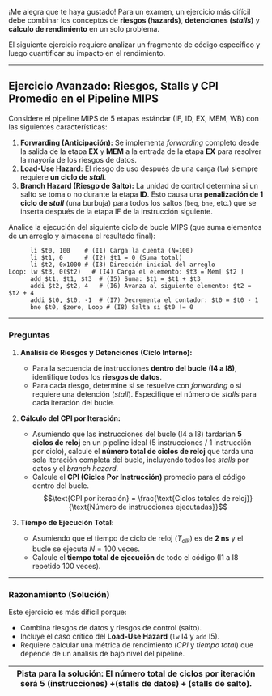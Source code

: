 ¡Me alegra que te haya gustado\! Para un examen, un ejercicio más difícil debe combinar los conceptos de **riesgos (hazards)**, **detenciones (*stalls*)** y **cálculo de rendimiento** en un solo problema.

El siguiente ejercicio requiere analizar un fragmento de código específico y luego cuantificar su impacto en el rendimiento.

-----

## Ejercicio Avanzado: Riesgos, Stalls y CPI Promedio en el Pipeline MIPS

Considere el pipeline MIPS de 5 etapas estándar (IF, ID, EX, MEM, WB) con las siguientes características:

1.  **Forwarding (Anticipación):** Se implementa *forwarding* completo desde la salida de la etapa **EX** y **MEM** a la entrada de la etapa **EX** para resolver la mayoría de los riesgos de datos.
2.  **Load-Use Hazard:** El riesgo de uso después de una carga (`lw`) siempre requiere **un ciclo de *stall***.
3.  **Branch Hazard (Riesgo de Salto):** La unidad de control determina si un salto se toma o no durante la etapa **ID**. Esto causa una **penalización de 1 ciclo de *stall*** (una burbuja) para todos los saltos (`beq`, `bne`, etc.) que se inserta después de la etapa IF de la instrucción siguiente.

Analice la ejecución del siguiente ciclo de bucle MIPS (que suma elementos de un arreglo y almacena el resultado final):

```assembly
      li $t0, 100    # (I1) Carga la cuenta (N=100)
      li $t1, 0      # (I2) $t1 = 0 (Suma total)
      li $t2, 0x1000 # (I3) Dirección inicial del arreglo
Loop: lw $t3, 0($t2)   # (I4) Carga el elemento: $t3 = Mem[ $t2 ]
      add $t1, $t1, $t3  # (I5) Suma: $t1 = $t1 + $t3
      addi $t2, $t2, 4   # (I6) Avanza al siguiente elemento: $t2 = $t2 + 4
      addi $t0, $t0, -1  # (I7) Decrementa el contador: $t0 = $t0 - 1
      bne $t0, $zero, Loop # (I8) Salta si $t0 != 0
```

-----

### Preguntas

1.  **Análisis de Riesgos y Detenciones (Ciclo Interno):**

      * Para la secuencia de instrucciones **dentro del bucle (I4 a I8)**, identifique todos los **riesgos de datos**.
      * Para cada riesgo, determine si se resuelve con *forwarding* o si requiere una detención (*stall*). Especifique el número de *stalls* para cada iteración del bucle.

2.  **Cálculo del CPI por Iteración:**

      * Asumiendo que las instrucciones del bucle (I4 a I8) tardarían **5 ciclos de reloj** en un pipeline ideal (5 instrucciones / 1 instrucción por ciclo), calcule el **número total de ciclos de reloj** que tarda una sola iteración completa del bucle, incluyendo todos los *stalls* por datos y el *branch hazard*.
      * Calcule el **CPI (Ciclos Por Instrucción)** promedio para el código dentro del bucle.
        $$\text{CPI por iteración} = \frac{\text{Ciclos totales de reloj}}{\text{Número de instrucciones ejecutadas}}$$

3.  **Tiempo de Ejecución Total:**

      * Asumiendo que el tiempo de ciclo de reloj ($T_{clk}$) es de **2 ns** y el bucle se ejecuta $N=100$ veces.
      * Calcule el **tiempo total de ejecución** de todo el código (I1 a I8 repetido 100 veces).

-----

### Razonamiento (Solución)

Este ejercicio es más difícil porque:

  * Combina riesgos de datos y riesgos de control (salto).
  * Incluye el caso crítico del **Load-Use Hazard** (`lw` I4 y `add` I5).
  * Requiere calcular una métrica de rendimiento (*CPI* y *tiempo total*) que depende de un análisis de bajo nivel del pipeline.

| Pista para la solución: El número total de ciclos por iteración será $5$ (instrucciones) $+ (\text{stalls de datos}) + (\text{stalls de salto})$. |
| :---: |
